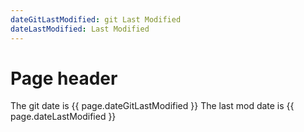 ```yaml
---
dateGitLastModified: git Last Modified
dateLastModified: Last Modified
---
```


# Page header

The git date is {{ page.dateGitLastModified }}
The last mod date is {{ page.dateLastModified }}
